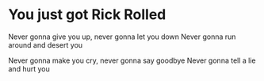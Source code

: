 # You just got Rick Rolled

Never gonna give you up, never gonna let you down
Never gonna run around and desert you

Never gonna make you cry, never gonna say goodbye
Never gonna tell a lie and hurt you